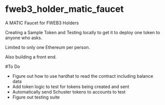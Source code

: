 # fweb3_holder_matic_faucet
A MATIC Faucet for FWEB3 Holders

Creating a Sample Token and Testing locally to get it to deploy one token to anyone who asks.

Limited to only one Ethereum per person.

Also building a front end.

#To Do
- Figure out how to use hardhat to read the contract including balance data
- Add token logic to test for tokens being created and sent
- Automatically send Schuster tokens to accounts to test
- Figure out testing suite